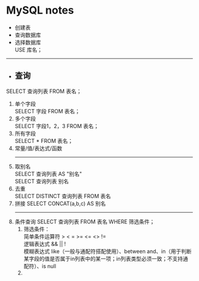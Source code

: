 # MySQL notes
* 创建表<br>
* 查询数据库<br>
* 选择数据库<br>
  USE 库名；
***********
* ## 查询<br>
SELECT 查询列表 FROM 表名；<br>
1. 单个字段<br>
   SELECT 字段 FROM 表名；<br>
2. 多个字段<br>
   SELECT 字段1，2，3 FROM 表名；<br>
3. 所有字段<br>
   SELECT * FROM 表名；<br>
4. 常量/值/表达式/函数
   ***
5. 取别名<br>
   SELECT 查询列表 AS "别名"<br>
    SELECT 查询列表 别名<br>
6. 去重<br>
   SELECT DISTINCT 查询列表 FROM 表名<br>
7. 拼接
   SELECT CONCAT(a,b,c) AS 别名
   ***
8. 条件查询
   SELECT 查询列表 FROM 表名 WHERE 筛选条件；<br> 
   1. 筛选条件：<br> 
   简单条件运算符 > < = >= <= <> !=<br> 
   逻辑表达式 && || !<br> 
   模糊表达式 like（一般与通配符搭配使用）、between and、in（用于判断某字段的值是否属于in列表中的某一项；in列表类型必须一致；不支持通配符）、is null
   2. 
